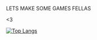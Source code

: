 LETS MAKE SOME GAMES FELLAS

<3

[![Top Langs](https://github-readme-stats.vercel.app/api/top-langs/?username=KeesTucker)](https://github.com/anuraghazra/github-readme-stats)
